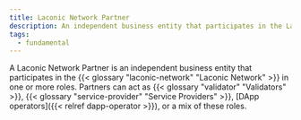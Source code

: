 ```yaml
---
title: Laconic Network Partner
description: An independent business entity that participates in the Laconic Network
tags:
  - fundamental
---
```


A Laconic Network Partner is an independent business entity that participates in the {{< glossary "laconic-network" "Laconic Network" >}} in one or more roles. Partners can act as {{< glossary "validator" "Validators" >}}, {{< glossary "service-provider" "Service Providers" >}}, [DApp operators]({{< relref dapp-operator >}}), or a mix of these roles.



